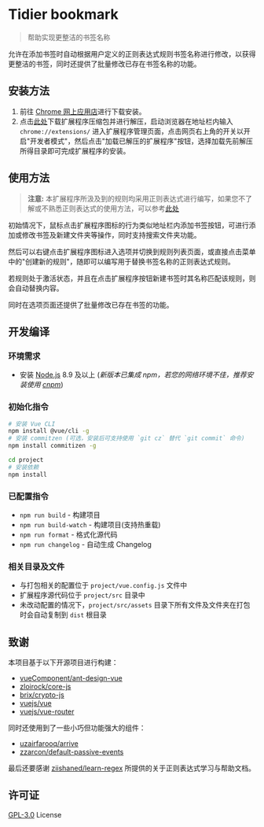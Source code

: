 # Tidier bookmark

> 帮助实现更整洁的书签名称

允许在添加书签时自动根据用户定义的正则表达式规则书签名称进行修改，以获得更整洁的书签，同时还提供了批量修改已存在书签名称的功能。

## 安装方法

1. 前往 [Chrome 网上应用店](https://chrome.google.com/webstore/detail/tidier-bookmark/ecdhgoljkpghgkdcbejhepnkhnogmklj)进行下载安装。
2. 点击[此处](https://github.com/LightAPIs/tidier-bookmark/releases/latest)下载扩展程序压缩包并进行解压，启动浏览器在地址栏内输入 `chrome://extensions/` 进入扩展程序管理页面，点击网页右上角的开关以开启"开发者模式"，然后点击"加载已解压的扩展程序"按钮，选择加载先前解压所得目录即可完成扩展程序的安装。

## 使用方法

> **注意:** 本扩展程序所汲及到的规则均采用正则表达式进行编写，如果您不了解或不熟悉正则表达式的使用方法，可以参考[此处](https://github.com/ziishaned/learn-regex/blob/master/translations/README-cn.md)

初始情况下，鼠标点击扩展程序图标的行为类似地址栏内添加书签按钮，可进行添加或修改书签及新建文件夹等操作，同时支持搜索文件夹功能。

然后可以右键点击扩展程序图标进入选项并切换到规则列表页面，或直接点击菜单中的"创建新的规则"，随即可以编写用于替换书签名称的正则表达式规则。

若规则处于激活状态，并且在点击扩展程序按钮新建书签时其名称匹配该规则，则会自动替换内容。

同时在选项页面还提供了批量修改已存在书签的功能。

## 开发编译

### 环境需求

- 安装 [Node.js](https://nodejs.org/) 8.9 及以上 (*新版本已集成 npm，若您的网络环境不佳，推荐安装使用 [cnpm](https://github.com/cnpm/cnpm)*)

### 初始化指令

```bash
# 安装 Vue CLI
npm install @vue/cli -g
# 安装 commitzen (可选，安装后可支持使用 `git cz` 替代 `git commit` 命令)
npm install commitizen -g

cd project
# 安装依赖
npm install
```

### 已配置指令

* `npm run build` - 构建项目
* `npm run build-watch` - 构建项目(支持热重载)
* `npm run format` - 格式化源代码
* `npm run changelog` - 自动生成 Changelog

### 相关目录及文件

- 与打包相关的配置位于 `project/vue.config.js` 文件中
- 扩展程序源代码位于 `project/src` 目录中
- 未改动配置的情况下，`project/src/assets` 目录下所有文件及文件夹在打包时会自动复制到 `dist` 根目录

## 致谢

本项目基于以下开源项目进行构建：

- [vueComponent/ant-design-vue](https://github.com/vueComponent/ant-design-vue)
- [zloirock/core-js](https://github.com/zloirock/core-js)
- [brix/crypto-js](https://github.com/brix/crypto-js)
- [vuejs/vue](https://github.com/vuejs/vue)
- [vuejs/vue-router](https://github.com/vuejs/vue-router)

同时还使用到了一些小巧但功能强大的组件：

- [uzairfarooq/arrive](https://github.com/uzairfarooq/arrive)
- [zzarcon/default-passive-events](https://github.com/zzarcon/default-passive-events)

最后还要感谢 [ziishaned/learn-regex](https://github.com/ziishaned/learn-regex) 所提供的关于正则表达式学习与帮助文档。

## 许可证

[GPL-3.0](/LICENSE.md) License
